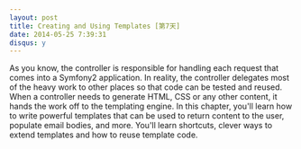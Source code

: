 ```yaml
---
layout: post
title: Creating and Using Templates [第7天]
date: 2014-05-25 7:39:31
disqus: y
---
```


As you know, the controller is responsible for handling each request that comes into a Symfony2 application. In reality, the controller delegates most of the heavy work to other places so that code can be tested and reused. When a controller needs to generate HTML, CSS or any other content, it hands the work off to the templating engine. In this chapter, you'll learn how to write powerful templates that can be used to return content to the user, populate email bodies, and more. You'll learn shortcuts, clever ways to extend templates and how to reuse template code.